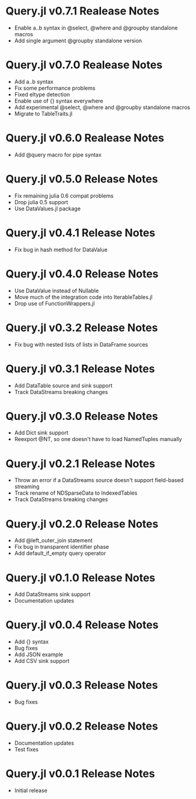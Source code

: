 # Query.jl v0.7.1 Realease Notes
* Enable a..b syntax in @select, @where and @groupby standalone macros
* Add single argument @groupby standalone version

# Query.jl v0.7.0 Realease Notes
* Add a..b syntax
* Fix some performance problems
* Fixed eltype detection
* Enable use of {} syntax everywhere
* Add experimental @select, @where and @groupby standalone macros
* Migrate to TableTraits.jl

# Query.jl v0.6.0 Realease Notes
* Add @query macro for pipe syntax

# Query.jl v0.5.0 Release Notes
* Fix remaining julia 0.6 compat problems
* Drop julia 0.5 support
* Use DataValues.jl package

# Query.jl v0.4.1 Release Notes
* Fix bug in hash method for DataValue

# Query.jl v0.4.0 Release Notes
* Use DataValue instead of Nullable
* Move much of the integration code into IterableTables.jl
* Drop use of FunctionWrappers.jl

# Query.jl v0.3.2 Release Notes
* Fix bug with nested lists of lists in DataFrame sources

# Query.jl v0.3.1 Release Notes
* Add DataTable source and sink support
* Track DataStreams breaking changes

# Query.jl v0.3.0 Release Notes
* Add Dict sink support
* Reexport @NT, so one doesn't have to load NamedTuples manually

# Query.jl v0.2.1 Release Notes
* Throw an error if a DataStreams source doesn't support field-based streaming
* Track rename of NDSparseData to IndexedTables
* Track DataStreams breaking changes

# Query.jl v0.2.0 Release Notes
* Add @left_outer_join statement
* Fix bug in transparent identifier phase
* Add default_if_empty query operator

# Query.jl v0.1.0 Release Notes
* Add DataStreams sink support
* Documentation updates

# Query.jl v0.0.4 Release Notes
* Add {} syntax
* Bug fixes
* Add JSON example
* Add CSV sink support

# Query.jl v0.0.3 Release Notes
* Bug fixes

# Query.jl v0.0.2 Release Notes
* Documentation updates
* Test fixes

# Query.jl v0.0.1 Release Notes
* Initial release
